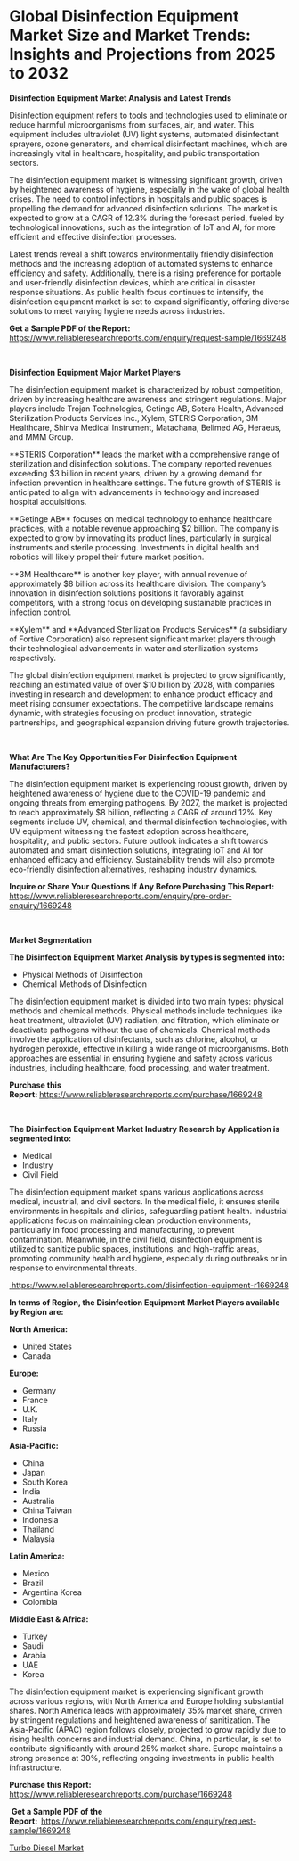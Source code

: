 <p><h1>Global Disinfection Equipment Market Size and Market Trends: Insights and Projections from 2025 to 2032</h1></p><p><strong>Disinfection Equipment Market Analysis and Latest Trends</strong></p>
<p><p>Disinfection equipment refers to tools and technologies used to eliminate or reduce harmful microorganisms from surfaces, air, and water. This equipment includes ultraviolet (UV) light systems, automated disinfectant sprayers, ozone generators, and chemical disinfectant machines, which are increasingly vital in healthcare, hospitality, and public transportation sectors.</p><p>The disinfection equipment market is witnessing significant growth, driven by heightened awareness of hygiene, especially in the wake of global health crises. The need to control infections in hospitals and public spaces is propelling the demand for advanced disinfection solutions. The market is expected to grow at a CAGR of 12.3% during the forecast period, fueled by technological innovations, such as the integration of IoT and AI, for more efficient and effective disinfection processes.</p><p>Latest trends reveal a shift towards environmentally friendly disinfection methods and the increasing adoption of automated systems to enhance efficiency and safety. Additionally, there is a rising preference for portable and user-friendly disinfection devices, which are critical in disaster response situations. As public health focus continues to intensify, the disinfection equipment market is set to expand significantly, offering diverse solutions to meet varying hygiene needs across industries.</p></p>
<p><strong>Get a Sample PDF of the Report:&nbsp;</strong> <a href="https://www.reliableresearchreports.com/enquiry/request-sample/1669248?utm_campaign=3057&utm_medium=2&utm_source=Github&utm_content=ia&utm_term=08042025&utm_id=disinfection-equipment">https://www.reliableresearchreports.com/enquiry/request-sample/1669248</a></p>
<p>&nbsp;</p>
<p><strong>Disinfection Equipment Major Market Players</strong></p>
<p><p>The disinfection equipment market is characterized by robust competition, driven by increasing healthcare awareness and stringent regulations. Major players include Trojan Technologies, Getinge AB, Sotera Health, Advanced Sterilization Products Services Inc., Xylem, STERIS Corporation, 3M Healthcare, Shinva Medical Instrument, Matachana, Belimed AG, Heraeus, and MMM Group.</p><p>**STERIS Corporation** leads the market with a comprehensive range of sterilization and disinfection solutions. The company reported revenues exceeding $3 billion in recent years, driven by a growing demand for infection prevention in healthcare settings. The future growth of STERIS is anticipated to align with advancements in technology and increased hospital acquisitions.</p><p>**Getinge AB** focuses on medical technology to enhance healthcare practices, with a notable revenue approaching $2 billion. The company is expected to grow by innovating its product lines, particularly in surgical instruments and sterile processing. Investments in digital health and robotics will likely propel their future market position.</p><p>**3M Healthcare** is another key player, with annual revenue of approximately $8 billion across its healthcare division. The company’s innovation in disinfection solutions positions it favorably against competitors, with a strong focus on developing sustainable practices in infection control.</p><p>**Xylem** and **Advanced Sterilization Products Services** (a subsidiary of Fortive Corporation) also represent significant market players through their technological advancements in water and sterilization systems respectively. </p><p>The global disinfection equipment market is projected to grow significantly, reaching an estimated value of over $10 billion by 2028, with companies investing in research and development to enhance product efficacy and meet rising consumer expectations. The competitive landscape remains dynamic, with strategies focusing on product innovation, strategic partnerships, and geographical expansion driving future growth trajectories.</p></p>
<p>&nbsp;</p>
<p><strong>What Are The Key Opportunities For Disinfection Equipment Manufacturers?</strong></p>
<p><p>The disinfection equipment market is experiencing robust growth, driven by heightened awareness of hygiene due to the COVID-19 pandemic and ongoing threats from emerging pathogens. By 2027, the market is projected to reach approximately $8 billion, reflecting a CAGR of around 12%. Key segments include UV, chemical, and thermal disinfection technologies, with UV equipment witnessing the fastest adoption across healthcare, hospitality, and public sectors. Future outlook indicates a shift towards automated and smart disinfection solutions, integrating IoT and AI for enhanced efficacy and efficiency. Sustainability trends will also promote eco-friendly disinfection alternatives, reshaping industry dynamics.</p></p>
<p><strong>Inquire or Share Your Questions If Any Before Purchasing This Report:</strong> <a href="https://www.reliableresearchreports.com/enquiry/pre-order-enquiry/1669248?utm_campaign=3057&utm_medium=2&utm_source=Github&utm_content=ia&utm_term=08042025&utm_id=disinfection-equipment">https://www.reliableresearchreports.com/enquiry/pre-order-enquiry/1669248</a></p>
<p>&nbsp;</p>
<p><strong>Market Segmentation</strong></p>
<p><strong>The Disinfection Equipment Market Analysis by types is segmented into:</strong></p>
<p><ul><li>Physical Methods of Disinfection</li><li>Chemical Methods of Disinfection</li></ul></p>
<p><p>The disinfection equipment market is divided into two main types: physical methods and chemical methods. Physical methods include techniques like heat treatment, ultraviolet (UV) radiation, and filtration, which eliminate or deactivate pathogens without the use of chemicals. Chemical methods involve the application of disinfectants, such as chlorine, alcohol, or hydrogen peroxide, effective in killing a wide range of microorganisms. Both approaches are essential in ensuring hygiene and safety across various industries, including healthcare, food processing, and water treatment.</p></p>
<p><strong>Purchase this Report:&nbsp;</strong><a href="https://www.reliableresearchreports.com/purchase/1669248?utm_campaign=3057&utm_medium=2&utm_source=Github&utm_content=ia&utm_term=08042025&utm_id=disinfection-equipment">https://www.reliableresearchreports.com/purchase/1669248</a></p>
<p>&nbsp;</p>
<p><strong>The Disinfection Equipment Market Industry Research by Application is segmented into:</strong></p>
<p><ul><li>Medical</li><li>Industry</li><li>Civil Field</li></ul></p>
<p><p>The disinfection equipment market spans various applications across medical, industrial, and civil sectors. In the medical field, it ensures sterile environments in hospitals and clinics, safeguarding patient health. Industrial applications focus on maintaining clean production environments, particularly in food processing and manufacturing, to prevent contamination. Meanwhile, in the civil field, disinfection equipment is utilized to sanitize public spaces, institutions, and high-traffic areas, promoting community health and hygiene, especially during outbreaks or in response to environmental threats.</p></p>
<p><a href="https://www.reliableresearchreports.com/disinfection-equipment-r1669248?utm_campaign=3057&utm_medium=2&utm_source=Github&utm_content=ia&utm_term=08042025&utm_id=disinfection-equipment">&nbsp;https://www.reliableresearchreports.com/disinfection-equipment-r1669248</a></p>
<p><strong>In terms of Region, the Disinfection Equipment Market Players available by Region are:</strong></p>
<p>
    <p> <strong> North America: </strong>
        <ul>
            <li>United States</li>
            <li>Canada</li>
        </ul>
        </p> 
    <p> <strong> Europe: </strong>
        <ul>
            <li>Germany</li>
            <li>France</li>
            <li>U.K.</li>
            <li>Italy</li>
            <li>Russia</li>
        </ul>
        </p> 
    <p> <strong> Asia-Pacific: </strong>
        <ul>
            <li>China</li>
            <li>Japan</li>
            <li>South Korea</li>
            <li>India</li>
            <li>Australia</li>
            <li>China Taiwan</li>
            <li>Indonesia</li>
            <li>Thailand</li>
            <li>Malaysia</li>
        </ul>
        </p> 
    <p> <strong> Latin America: </strong>
        <ul>
            <li>Mexico</li>
            <li>Brazil</li>
            <li>Argentina Korea</li>
            <li>Colombia</li>
        </ul>
        </p> 
    <p> <strong> Middle East & Africa: </strong>
        <ul>
            <li>Turkey</li>
            <li>Saudi</li>
            <li>Arabia</li>
            <li>UAE</li>
            <li>Korea</li>
        </ul>
    </p>
    </p>
<p><p>The disinfection equipment market is experiencing significant growth across various regions, with North America and Europe holding substantial shares. North America leads with approximately 35% market share, driven by stringent regulations and heightened awareness of sanitization. The Asia-Pacific (APAC) region follows closely, projected to grow rapidly due to rising health concerns and industrial demand. China, in particular, is set to contribute significantly with around 25% market share. Europe maintains a strong presence at 30%, reflecting ongoing investments in public health infrastructure.</p></p>
<p><strong>Purchase this Report: </strong><a href="https://www.reliableresearchreports.com/purchase/1669248?utm_campaign=3057&utm_medium=2&utm_source=Github&utm_content=ia&utm_term=08042025&utm_id=disinfection-equipment">https://www.reliableresearchreports.com/purchase/1669248</a></p>
<p>&nbsp;<strong>Get a Sample PDF of the Report:&nbsp;&nbsp;</strong><a href="https://www.reliableresearchreports.com/enquiry/request-sample/1669248?utm_campaign=3057&utm_medium=2&utm_source=Github&utm_content=ia&utm_term=08042025&utm_id=disinfection-equipment">https://www.reliableresearchreports.com/enquiry/request-sample/1669248</a></p>
<p><strong></strong></p>
<p><p><a href="https://github.com/cherrivacius/Market-Research-Report-List-1/blob/main/turbo-diesel-market.md?utm_campaign=3057&utm_medium=2&utm_source=Github&utm_content=ia&utm_term=08042025&utm_id=disinfection-equipment">Turbo Diesel Market</a></p></p>